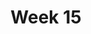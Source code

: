---
title: Week 15
days:
  - date: 2022-11-27
    events:
      "**Lecture 36**{: .label .label-lec} [Non-parametric Testing Alternatives](https://ph142-ucb.github.io/fa23/src/lec/Lec36_NonParamStat.pdf)[(Recording)](https://berkeley.zoom.us/rec/share/Xs4U1nNVqwVKE3lvjYQZ-oz4YafidKoiGeKnkryst9YNwBUFpOaHW5nB70DnL0w.HSb5nNFkA7yvM0-h)":
  - date: 2022-11-29
    events:
      "**Lecture 37**{: .label .label-lec} Regression Modeling with a Categorical Exposure":
      "**Lab**{: .label .label-lab} [Final Exam Review](https://docs.google.com/presentation/d/1bco_6YnnIHhU3Eic4N8WY2IoAHMDPStT1YiePpDbLnU/edit?usp=sharing)":
  - date: 2022-12-01
    events:
     "**Lecture 38**{: .label .label-lec} Final Exam Review":
     "**Data Project**{: .label .label-proj} Data Skills Demonstration Part III (Due 5:00 PM PST)":
---